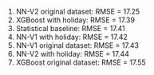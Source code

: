 1. NN-V2 original dataset: RMSE = 17.25
2. XGBoost with holiday: RMSE = 17.39
3. Statistical baseline: RMSE = 17.41
4. NN-V1 with holiday: RMSE = 17.42
5. NN-V1 original dataset: RMSE = 17.43
6. NN-V2 with holiday: RMSE = 17.44
7. XGBoost original dataset: RMSE = 17.55